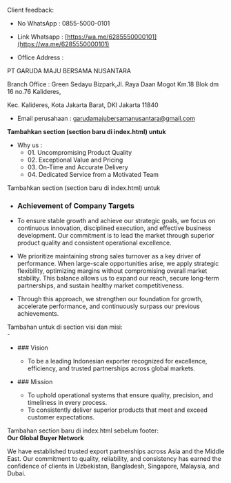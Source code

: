 Client feedback:

* No WhatsApp : 0855-5000-0101  
* Link Whatsapp : [https://wa.me/6285550000101](https://wa.me/6285550000101)

* Office Address : 

PT GARUDA MAJU BERSAMA NUSANTARA

Branch Office : Green Sedayu Bizpark,Jl. Raya Daan Mogot Km.18 Blok dm 16 no.76 Kalideres,

Kec. Kalideres, Kota Jakarta Barat, DKI Jakarta 11840

* Email perusahaan : [garudamajubersamanusantara@gmail.com](mailto:garudamajubersamanusantara@gmail.com)

**Tambahkan section (section baru di index.html) untuk** 

* Why us :   
  *  01\. Uncompromising Product Quality  
  *  02\. Exceptional Value and Pricing  
  *  03\. On-Time and Accurate Delivery  
  *  04\. Dedicated Service from a Motivated Team

Tambahkan section (section baru di index.html) untuk

- ### **Achievement of Company Targets**

- To ensure stable growth and achieve our strategic goals, we focus on continuous innovation, disciplined execution, and effective business development. Our commitment is to lead the market through superior product quality and consistent operational excellence.  
- We prioritize maintaining strong sales turnover as a key driver of performance. When large-scale opportunities arise, we apply strategic flexibility, optimizing margins without compromising overall market stability. This balance allows us to expand our reach, secure long-term partnerships, and sustain healthy market competitiveness.  
- Through this approach, we strengthen our foundation for growth, accelerate performance, and continuously surpass our previous achievements.

Tambahan untuk di section visi dan misi:  
\- 

* \#\#\# Vision  
  * To be a leading Indonesian exporter recognized for excellence, efficiency, and trusted partnerships across global markets.

* \#\#\# Mission  
  *  To uphold operational systems that ensure quality, precision, and timeliness in every process.  
  *  To consistently deliver superior products that meet and exceed customer expectations.

Tambahan section baru di index.html sebelum footer:  
**Our Global Buyer Network**

We have established trusted export partnerships across Asia and the Middle East. Our commitment to quality, reliability, and consistency has earned the confidence of clients in Uzbekistan, Bangladesh, Singapore, Malaysia, and Dubai.